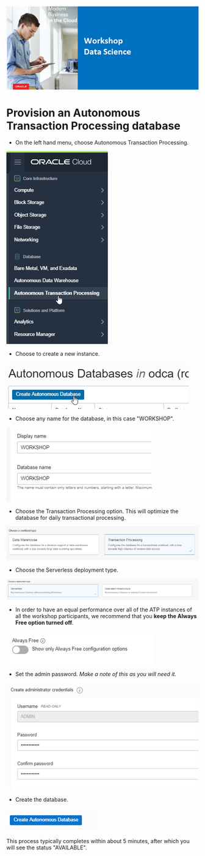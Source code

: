 ![](../commonimages/workshop_logo.png)

# Provision an Autonomous Transaction Processing database

  - On the left hand menu, choose Autonomous Transaction Processing.

  ![](./images/go_to_atp.png)

  - Choose to create a new instance.
  
  ![](./images/create_atp_01.png)

  - Choose any name for the database, in this case "WORKSHOP".
  
  ![](./images/create_atp_02.png)

  - Choose the Transaction Processing option. This will optimize the database for daily transactional processing. 
  
  ![](./images/create_atp_03.png)
  
  - Choose the Serverless deployment type.
  
  ![](./images/create_atp_serverless.png)

  - In order to have an equal performance over all of the ATP instances of all the workshop participants, we recommend that you __keep the Always Free option turned off__. 

  ![](./images/create_atp_free.png)

  - Set the admin password. *Make a note of this as you will need it.*

  ![](./images/create_atp_04.png)

  - Create the database. 

  ![](./images/create_atp_05.png)
  
  This process typically completes within about 5 minutes, after which you will see the status "AVAILABLE".

